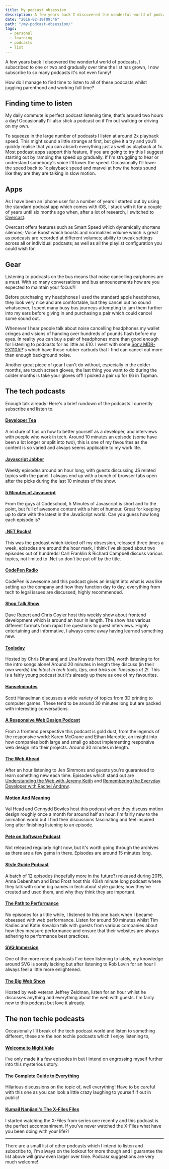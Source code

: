 ```yaml
---
title: My podcast obsession
description: A few years back I discovered the wonderful world of podcasts, I subscribed to one or two and gradually over time the list has grown, I now subscribe to so many podcasts it's not even funny!
date: "2016-02-19T09:46"
path: "/my-podcast-obsession/"
tags:
  - personal
  - learning
  - podcasts
  - list
---
```


A few years back I discovered the wonderful world of podcasts, I subscribed to one or two and gradually over time the list has grown, I now subscribe to so many podcasts it's not even funny!

How do I manage to find time to listen to all of these podcasts whilst juggling parenthood and working full time?

## Finding time to listen

My daily commute is perfect podcast listening time, that's around two hours a day! Occasionally I'll also stick a podcast on if I'm out walking or driving on my own.

To squeeze in the large number of podcasts I listen at around 2x playback speed. This might sound a little strange at first, but give it a try and you'll quickly realise that you can absorb everything just as well as playback at 1x. Most podcast apps support this feature, If you are going to try this I suggest starting out by ramping the speed up gradually. If I'm struggling to hear or understand somebody's voice I'll lower the speed. Occasionally I'll lower the speed back to 1x playback speed and marvel at how the hosts sound like they are they are talking in slow motion.

## Apps

As I have been an iphone user for a number of years I started out by using the standard podcast app which comes with iOS, I stuck with it for a couple of years until six months ago when, after a lot of research, I switched to [Overcast](https://overcast.fm/).

Overcast offers features such as Smart Speed which dynamically shortens silences; Voice Boost which boosts and normalizes volume which is great as podcasts are recorded at different volumes; ability to tweak settings across all or individual podcasts; as well as all the playlist configuration you could wish for.

## Gear

Listening to podcasts on the bus means that noise cancelling earphones are a must. With so many conversations and bus announcements how are you expected to maintain your focus?!

Before purchasing my headphones I used the standard apple headphones, they look very nice and are comfortable, but they cancel out no sound whatsoever, I spent many busy bus journeys attempting to jam them further into my ears before giving in and purchasing a pair which could cancel some sound out.

Whenever I hear people talk about noise cancelling headphones my wallet cringes and visions of handing over hundreds of pounds flash before my eyes. In reality you can buy a pair of headphones more than good enough for listening to podcasts for as little as £10. I went with some [Sony MDR-EX110AP](http://www.sony.co.uk/electronics/in-ear-headphones/mdr-ex110-110ap)'s which have those rubber earbuds that I find can cancel out more than enough background noise.

Another great piece of gear I can't do without, especially in the colder months, are touch screen gloves, the last thing you want to do during the colder months is take your gloves off! I picked a pair up for £6 in Topman.

## The tech podcasts

Enough talk already! Here's a brief rundown of the podcasts I currently subscribe and listen to.

#### [Developer Tea](https://developertea.com/)

A mixture of tips on how to better yourself as a developer, and interviews with people who work in tech. Around 10 minutes an episode (some have been a lot longer or split into two), this is one of my favourites as the content is so varied and always seems applicable to my work life.

#### [Javascript Jabber](https://devchat.tv/js-jabber/)

Weekly episodes around an hour long, with guests discussing JS related topics with the panel. I always end up with a bunch of browser tabs open after the picks during the last 10 minutes of the show.

#### [5 Minutes of Javascript](https://fivejs.codeschool.com/)

From the guys at Codeschool, 5 Minutes of Javascript is short and to the point, but full of awesome content with a hint of humour. Great for keeping up to date with the latest in the JavaScript world. Can you guess how long each episode is?

#### [.NET Rocks!](https://www.dotnetrocks.com/)

This was the podcast which kicked off my obsession, released three times a week, episodes are around the hour mark, I think I've skipped about two episodes out of hundreds! Carl Franklin & Richard Campbell discuss various topics, not limited to .Net so don't be put off by the title.

#### [CodePen Radio](http://blog.codepen.io/radio/)

CodePen is awesome and this podcast gives an insight into what is was like setting up the company and how they function day to day, everything from tech to legal issues are discussed, highly recommended.

#### [Shop Talk Show](http://shoptalkshow.com/)

Dave Rupert and Chris Coyier host this weekly show about frontend development which is around an hour in length. The show has various different formats from rapid fire questions to guest interviews. Highly entertaining and informative, I always come away having learned something new.

#### [Toolsday](http://toolsday.io/)

Hosted by Chris Dhanaraj and Una Kravets from IBM, worth listening to for the intro songs alone! Around 20 minutes in length they discuss (in their own words) _the latest in tech tools, tips, and tricks on Tuesdays at 2!_. This is a fairly young podcast but it's already up there as one of my favourites.

#### [Hanselminutes](http://hanselminutes.com/)

Scott Hanselman discusses a wide variety of topics from 3D printing to computer games. These tend to be around 30 minutes long but are packed with interesting conversations.

#### [A Responsive Web Design Podcast](http://responsivewebdesign.com/podcast/)

From a frontend perspective this podcast is gold dust, from the legends of the responsive world: Karen McGrane and Ethan Marcotte, an insight into how companies both large and small go about implementing responsive web design into their projects. Around 30 minutes in length.

#### [The Web Ahead](http://thewebahead.net/)

After an hour listening to Jen Simmons and guests you're guaranteed to learn something new each time. Episodes which stand out are [Understanding the Web with Jeremy Keith](http://thewebahead.net/110) and [Remembering the Everyday Developer with Rachel Andrew](http://thewebahead.net/104).

#### [Motion And Meaning](http://motionandmeaning.io/)

Val Head and Cennydd Bowles host this podcast where they discuss motion design roughly once a month for around half an hour. I'm fairly new to the animation world but I find their discussions fascinating and feel inspired long after finishing listening to an episode.

#### [Pete on Software Podcast](http://peteonsoftware.libsyn.com/)

Not released regularly right now, but it's worth going through the archives as there are a few gems in there. Episodes are around 15 minutes long.

#### [Style Guide Podcast](http://styleguides.io/podcast/)

A batch of 12 episodes (hopefully more in the future?) released during 2015, Anna Debenham and Brad Frost host this 40ish minute long podcast where they talk with some big names in tech about style guides; how they've created and used them, and why they think they are important.

#### [The Path to Performance](https://pathtoperf.com/)

No episodes for a little while, I listened to this one back when I became obsessed with web performance. Listen for around 50 minutes whilst Tim Kadlec and Katie Kovalcin talk with guests from various companies about how they measure performance and ensure that their websites are always adhering to performance best practices.

#### [SVG Immersion](http://svgimmersion.com/)

One of the more recent podcasts I've been listening to lately, my knowledge around SVG is sorely lacking but after listening to Rob Levin for an hour I always feel a little more enlightened.

#### [The Big Web Show](http://5by5.tv/bigwebshow)

Hosted by web veteran Jeffrey Zeldman, listen for an hour whilst he discusses anything and everything about the web with guests. I'm fairly new to this podcast but love it already.

## The non techie podcasts

Occasionally I'll break of the tech podcast world and listen to something different, these are the non techie podcasts which I enjoy listening to,

#### [Welcome to Night Vale](http://www.welcometonightvale.com/)

I've only made it a few episodes in but I intend on engrossing myself further into this mysterious story.

#### [The Complete Guide to Everything](http://tcgte.com/)

Hilarious discussions on the topic of, well everything! Have to be careful with this one as you can look a little crazy laughing to yourself if out in public!

#### [Kumail Nanjiani's The X-Files Files](http://www.feralaudio.com/show/x-files-files/)

I started watching the X-Files from series one recently and this podcast is the perfect accompaniment. If you've never watched the X-Files what have you been doing with your life?!

---

There are a small list of other podcasts which I intend to listen and subscribe to, I'm always on the lookout for more though and I guarantee the list above will grow even larger over time. Podcasr suggestions are very much welcome!

